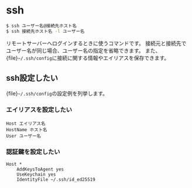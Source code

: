 # ssh

```bash
$ ssh ユーザー名@接続先ホスト名
$ ssh 接続先ホスト名 -l ユーザー名
```

リモートサーバーへログインするときに使うコマンドです。
接続元と接続先でユーザー名が同じ場合、ユーザー名の指定を省略できます。
また、{file}`~/.ssh/config`に接続に関する情報やエイリアスを保存できます。

## ssh設定したい

{file}`~/.ssh/config`の設定例を列挙します。

### エイリアスを設定したい

```
Host エイリアス名
HostName ホスト名
User ユーザー名
```

### 認証鍵を設定したい

```
Host *
    AddKeysToAgent yes
    UseKeychain yes
    IdentityFile ~/.ssh/id_ed25519
```
